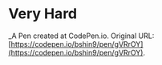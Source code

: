 # Very Hard
 _A Pen created at CodePen.io. Original URL: [https://codepen.io/bshin9/pen/gVRrOY](https://codepen.io/bshin9/pen/gVRrOY).

 